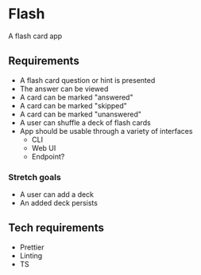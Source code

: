 # Flash
A flash card app

## Requirements
- A flash card question or hint is presented
- The answer can be viewed
- A card can be marked "answered"
- A card can be marked "skipped"
- A card can be marked "unanswered"
- A user can shuffle a deck of flash cards
- App should be usable through a variety of interfaces
  - CLI
  - Web UI
  - Endpoint?

### Stretch goals
- A user can add a deck
- An added deck persists

## Tech requirements
- Prettier
- Linting
- TS